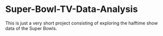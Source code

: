 # Super-Bowl-TV-Data-Analysis
This is just a very short project consisting of exploring the halftime show data of the Super Bowls.
